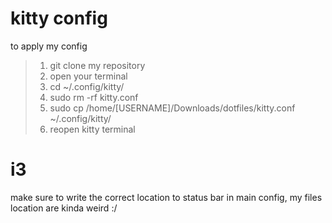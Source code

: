 # kitty config

 to apply my config

>  1. git clone my repository
>  2. open your terminal
>  3. cd ~/.config/kitty/
>  4. sudo rm -rf kitty.conf
>  5. sudo cp /home/[USERNAME]/Downloads/dotfiles/kitty.conf ~/.config/kitty/
>  6. reopen kitty terminal

# i3
 
make sure to write the correct location to status bar in main config, my files location are kinda weird :/
